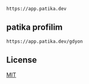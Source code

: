 ```
https://app.patika.dev 
```
## patika profilim
```
https://app.patika.dev/gdyon
```
## License
[MIT](https://choosealicense.com/licenses/mit)
